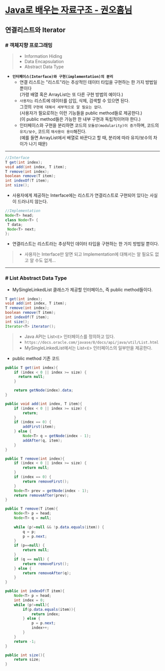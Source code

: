 # [Java로 배우는 자료구조 - 권오흠님](https://www.inflearn.com/course/java-%EC%9E%90%EB%A3%8C%EA%B5%AC%EC%A1%B0/dashboard)

## 연결리스트와 Iterator

### # 객체지향 프로그래밍

>- Information Hiding
>- Data Encapsulation
>- Abstract Data Type

- **`인터페이스(Interface)와 구현(implementation)의 분리`**
  - 연결 리스트는 "리스트"라는 추상적인 데이터 타입을 구현하는 한 가지 방법일 뿐이다</br>
    (가령 배열 혹은 ArrayList는 또 다른 구현 방법의 예이다.)
  - `사용자는` 리스트에 데이터를 삽입, 삭제, 검색할 수 있으면 된다. </br>
    그것의 `구현에 대해서 세부적으로 알 필요는 없다`. </br>
    (사용자가 필요로하는 이런 기능들을 public method들로 제공한다.) </br>
    (이 public method들은 가능한 한 내부 구현과 독립적이어야 한다.)
  - 인터페이스와 구현을 분리하면 코드의 `모듈성(modularity)이 증가`하며, 코드의 `유지/보수`, 코드의 `재사용이 용이`해진다. </br>
    (예를 들면 ArrayList에서 배열로 바꾼다고 할 때, 분리에 따라 유지/보수의 차이가 나기 때문)

---

```java
//Interface
T get(int index);
void add(int index, T item);
T remove(int index);
boolean remove(T item);
int indexOf(T item);
int size();
```

- 사용자에게 제공하는 Interface에는 리스트가 연결리스트로 구현되어 있다는 사실이 드러나지 않는다.

```java
//Implementation
Node<T> head;
class Node<T> {
 T data;
 Node<T> next;
};
```

- 연결리스트는 리스트라는 추상적인 데이터 타입을 구현하는 한 가지 방법일 뿐이다.

>- 사용자는 Interface만 알면 되고 Implementation에 대해서는 알 필요도 없고 알 수도 없게…

---

### # List Abstract Data Type

- MySingleLinkedList 클래스가 제공할 인터페이스, 즉 public method들이다.

```java
T get(int index);
void add(int index, T item);
T remove(int index);
boolean remove(T item);
int indexOf(T item);
int size();
Iterator<T> iterator();
```

>- Java API는 List<`E`> 인터페이스를 정의하고 있다.
>- `https://docs.oracle.com/javase/8/docs/api/java/util/List.html`
>- MySingleLinkedList에서는 List<`E`> 인터페이스의 일부만을 제공한다.

- public method 기존 코드

```java
public T get(int index){
    if (index < 0 || index >= size) {
      return null;
    }

    return getNode(index).data;
}

public void add(int index, T item){
    if (index < 0 || index >= size) {
        return;
    }
    if (index == 0) {
        addFirst(item);
    } else {
        Node<T> q = getNode(index - 1);
        addAfter(q, item);
    }
}

public T remove(int index){
    if (index < 0 || index >= size) {
        return null;
    }
    if (index == 0) {
        return removeFirst();
    }
    Node<T> prev = getNode(index - 1);
    return removeAfter(prev);
}

public T remove(T item){
    Node<T> p = head;
    Node<T> q = null;
    
    while (p!=null && !p.data.equals(item)) {
        q = p;
        p = p.next;
    }
    if (p==null) {
        return null;
    }
    if (q == null) {
        return removeFirst();
    } else {
        return removeAfter(q);
    }
}

public int indexOf(T item){
    Node<T> p = head;
    int index = 0;
    while (p!=null){
        if(p.data.equals(item)){
            return index;
        } else {
            p = p.next;
            index++;
        }
    }
    return -1;
}

public int size(){
    return size;
}
```
